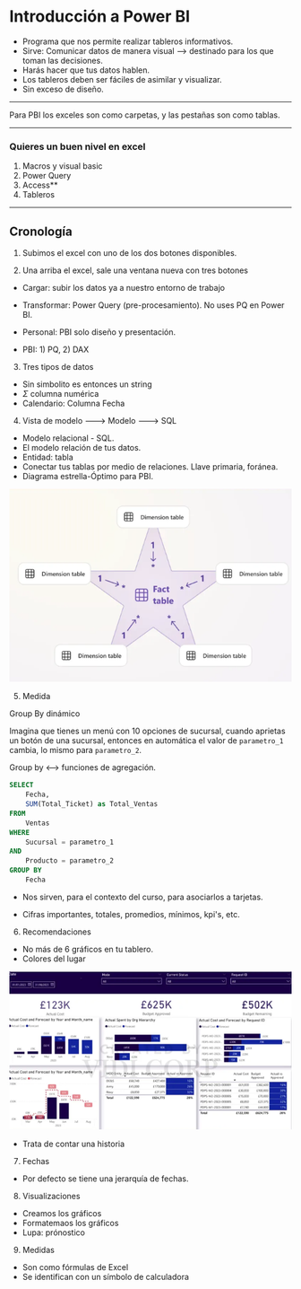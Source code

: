 # Introducción a Power BI

* Programa que nos permite realizar tableros informativos.
* Sirve: Comunicar datos de manera visual --> destinado para los que toman las decisiones. 
* Harás hacer que tus datos hablen.
* Los tableros deben ser fáciles de asimilar y visualizar.
* Sin exceso de diseño.

---

Para PBI los exceles son como carpetas, y las pestañas son como tablas.


---

### Quieres un buen nivel en excel

1. Macros y visual basic
2. Power Query
3. Access**
4. Tableros

---

## Cronología

1. Subimos el excel con uno de los dos botones disponibles.

2. Una arriba el excel, sale una ventana nueva con tres botones

* Cargar: subir los datos ya a nuestro entorno de trabajo
* Transformar: Power Query (pre-procesamiento). No uses PQ en Power BI.

* Personal: PBI solo diseño y presentación.

* PBI: 1) PQ, 2) DAX

3. Tres tipos de datos
* Sin simbolito es entonces un string
* $\Sigma$ columna numérica
* Calendario: Columna Fecha

4. Vista de modelo ---> Modelo ---> SQL

* Modelo relacional - SQL.
* El modelo relación de tus datos.
* Entidad: tabla
* Conectar tus tablas por medio de relaciones. Llave primaria, foránea.
* Diagrama estrella-Óptimo para PBI.

![alt text](image.png)

5. Medida

Group By dinámico

Imagina que tienes un menú con 10 opciones de sucursal, cuando aprietas un botón de una sucursal, entonces en automática el valor de ``parametro_1`` cambia, lo mismo para ``parametro_2``.

Group by <--> funciones de agregación.

```sql
SELECT 
    Fecha,
    SUM(Total_Ticket) as Total_Ventas
FROM
    Ventas
WHERE
    Sucursal = parametro_1
AND
    Producto = parametro_2
GROUP BY
    Fecha
```

* Nos sirven, para el contexto del curso, para asociarlos a tarjetas.

* Cifras importantes, totales, promedios, mínimos, kpi's, etc.

6. Recomendaciones

* No más de 6 gráficos en tu tablero.
* Colores del lugar

![alt text](image-1.png)

* Trata de contar una historia

7. Fechas

* Por defecto se tiene una jerarquía de fechas.

8. Visualizaciones

* Creamos los gráficos
* Formatemaos los gráficos
* Lupa: prónostico

9. Medidas

* Son como fórmulas de Excel
* Se identifican con un símbolo de calculadora